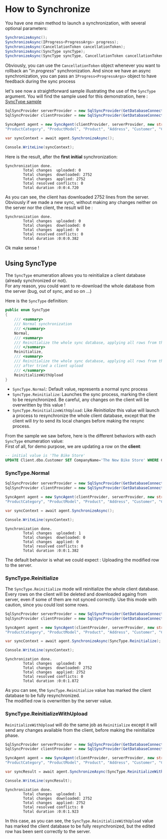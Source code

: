 # How to Synchronize

You have one main method to launch a synchronization, with several optional parameters:

```csharp
SynchronizeAsync();
SynchronizeAsync(IProgress<ProgressArgs> progress);
SynchronizeAsync(CancellationToken cancellationToken);
SynchronizeAsync(SyncType syncType);
SynchronizeAsync(SyncType syncType, CancellationToken cancellationToken);
```

Obviously, you can use the `CancellationToken` object whenever you want to rollback an "*in progress*" synchronization.
And since we have an async synchronization, you can pass an `IProgress<ProgressArgs>` object to have feedback during the sync process

let's see now a straightforward sample illustrating the use of the `SyncType` argument.
You will find the sample used for this demonstration, here : [SyncType sample](/samples/SyncType)

```csharp
SqlSyncProvider serverProvider = new SqlSyncProvider(GetDatabaseConnectionString("AdventureWorks"));
SqlSyncProvider clientProvider = new SqlSyncProvider(GetDatabaseConnectionString("Client"));

SyncAgent agent = new SyncAgent(clientProvider, serverProvider, new string[] {
"ProductCategory", "ProductModel", "Product", "Address", "Customer", "CustomerAddress", "SalesOrderHeader", "SalesOrderDetail"});

var syncContext = await agent.SynchronizeAsync();

Console.WriteLine(syncContext);

```

Here is the result, after the **first initial** synchronization:

```
Synchronization done.
        Total changes  uploaded: 0
        Total changes  downloaded: 2752
        Total changes  applied: 2752
        Total resolved conflicts: 0
        Total duration :0:0:4.720
```

As you can see, the client has downloaded 2752 lines from the server.   
Obviously if we made a new sync, without making any changes neither on the server nor the client, the result will be :

```
Synchronization done.
        Total changes  uploaded: 0
        Total changes  downloaded: 0
        Total changes  applied: 0
        Total resolved conflicts: 0
        Total duration :0:0:0.382
```

Ok make sense !

## Using SyncType

The `SyncType` enumeration allows you to reinitialize a client database (already synchronized or not).  
For any reason, you could want to re-download the whole database from the server (bug, out of sync, and so on ...)

Here is the `SyncType` definition:
```csharp
public enum SyncType
{
    /// <summary>
    /// Normal synchronization
    /// </summary>
    Normal,
    /// <summary>
    /// Reinitialize the whole sync database, applying all rows from the server to the client
    /// </summary>
    Reinitialize,
    /// <summary>
    /// Reinitialize the whole sync database, applying all rows from the server to the client, 
    /// after tried a client upload
    /// </summary>
    ReinitializeWithUpload
}
```

* `SyncType.Normal`: Default value, represents a normal sync process
* `SyncType.Reinitialize`: Launches the sync process, marking the client to be resynchronized. Be careful, any changes on the client will be overwritten by this value !
* `SyncType.ReinitializeWithUpload`: Like *Reinitialize* this value will launch a process to resynchronize the whole client database, except that the client will *try* to send its local changes before making the resync process.

From the sample we saw before, here is the different behaviors with each `SyncType` enumeration value:  
First of all, for demo purpose, we are updating a row on the **client**:

``` sql
-- initial value is 'The Bike Store'
UPDATE Client.dbo.Customer SET CompanyName='The New Bike Store' WHERE CustomerId = 1 
```

### SyncType.Normal

```csharp
SqlSyncProvider serverProvider = new SqlSyncProvider(GetDatabaseConnectionString("AdventureWorks"));
SqlSyncProvider clientProvider = new SqlSyncProvider(GetDatabaseConnectionString("Client"));

SyncAgent agent = new SyncAgent(clientProvider, serverProvider, new string[] {
"ProductCategory", "ProductModel", "Product", "Address", "Customer", "CustomerAddress", "SalesOrderHeader", "SalesOrderDetail"});

var syncContext = await agent.SynchronizeAsync();

Console.WriteLine(syncContext);

```

```
Synchronization done.
        Total changes  uploaded: 1
        Total changes  downloaded: 0
        Total changes  applied: 0
        Total resolved conflicts: 0
        Total duration :0:0:1.382
```

The default behavior is what we could expect : Uploading the modified row to the server.

### SyncType.Reinitialize

The `SyncType.Reinitialize` mode will reinitialize the whole client database.
Every rows on the client will be deleted and downloaded againg from server, even if some of them are not synced correctly.
Use this mode with caution, since you could lost some rows.


```csharp
SqlSyncProvider serverProvider = new SqlSyncProvider(GetDatabaseConnectionString("AdventureWorks"));
SqlSyncProvider clientProvider = new SqlSyncProvider(GetDatabaseConnectionString("Client"));

SyncAgent agent = new SyncAgent(clientProvider, serverProvider, new string[] {
"ProductCategory", "ProductModel", "Product", "Address", "Customer", "CustomerAddress", "SalesOrderHeader", "SalesOrderDetail"});

var syncContext = await agent.SynchronizeAsync(SyncType.Reinitialize);

Console.WriteLine(syncContext);

```

```
Synchronization done.
        Total changes  uploaded: 0
        Total changes  downloaded: 2752
        Total changes  applied: 2752
        Total resolved conflicts: 0
        Total duration :0:0:1.872
```
As you can see, the `SyncType.Reinitialize` value has marked the client database to be fully resynchronized.  
The modified row is overwritten by the server value.


### SyncType.ReinitializeWithUpload

`ReinitializeWithUpload` will do the same job as `Reinitialize` except it will send any changes available from the client, before making the reinitialize phase.


```csharp
SqlSyncProvider serverProvider = new SqlSyncProvider(GetDatabaseConnectionString("AdventureWorks"));
SqlSyncProvider clientProvider = new SqlSyncProvider(GetDatabaseConnectionString("Client"));

SyncAgent agent = new SyncAgent(clientProvider, serverProvider, new string[] {
"ProductCategory", "ProductModel", "Product", "Address", "Customer", "CustomerAddress", "SalesOrderHeader", "SalesOrderDetail"});

var syncResult = await agent.SynchronizeAsync(SyncType.ReinitializeWithUpload);

Console.WriteLine(syncResult);

```

```
Synchronization done.
        Total changes  uploaded: 1
        Total changes  downloaded: 2752
        Total changes  applied: 2752
        Total resolved conflicts: 0
        Total duration :0:0:1.923
```
In this case, as you can see, the `SyncType.ReinitializeWithUpload` value has marked the client database to be fully resynchronized, but the edited row has been sent correctly to the server.  




